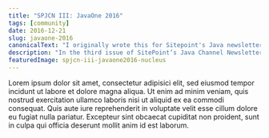 ```yaml
---
title: "SPJCN III: JavaOne 2016"
tags: [community]
date: 2016-12-21
slug: javaone-2016
canonicalText: "I originally wrote this for Sitepoint's Java newsletter, but this issue never got published online."
description: "In the third issue of SitePoint’s Java Channel Newsletter (from October 7th 2016) I summarize JavaOne 2016 and recommend interesting talks to watch."
featuredImage: spjcn-iii-javaone2016-nucleus
---
```


Lorem ipsum dolor sit amet, consectetur adipisici elit, sed eiusmod tempor incidunt ut labore et dolore magna aliqua.
Ut enim ad minim veniam, quis nostrud exercitation ullamco laboris nisi ut aliquid ex ea commodi consequat.
Quis aute iure reprehenderit in voluptate velit esse cillum dolore eu fugiat nulla pariatur.
Excepteur sint obcaecat cupiditat non proident, sunt in culpa qui officia deserunt mollit anim id est laborum.